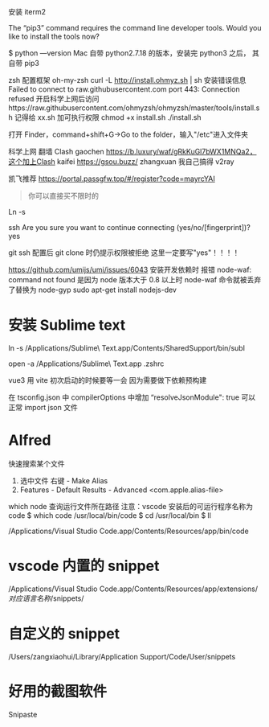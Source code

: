 安装 iterm2

The “pip3” command requires the command line developer tools. Would you like to install the tools now?

$ python —version
Mac 自带 python2.7.18 的版本，安装完 python3 之后， 其自带 pip3

zsh 配置框架 oh-my-zsh
curl -L http://install.ohmyz.sh | sh
安装错误信息
Failed to connect to raw.githubusercontent.com port 443: Connection refused
开启科学上网后访问https://raw.githubusercontent.com/ohmyzsh/ohmyzsh/master/tools/install.sh
记得给 xx.sh 加可执行权限
chmod +x install.sh
./install.sh

打开 Finder，command+shift+G->Go to the folder，输入"/etc"进入文件夹

科学上网 翻墙
Clash
gaochen https://b.luxury/waf/gRkKuGl7bWX1MNQa2，这个加上Clash
kaifei https://gsou.buzz/
zhangxuan 我自己搞得 v2ray

凯飞推荐 https://portal.passgfw.top/#/register?code=mayrcYAI

> 你可以直接买不限时的

Ln -s

ssh
Are you sure you want to continue connecting (yes/no/[fingerprint])? yes

git ssh 配置后 git clone 时仍提示权限被拒绝
这里一定要写"yes"！！！！

https://github.com/umijs/umi/issues/6043
安装开发依赖时 报错 node-waf: command not found
是因为 node 版本大于 0.8 以上时 node-waf 命令就被丢弃了替换为 node-gyp
sudo apt-get install nodejs-dev

<!-- npm ERR! code 127
npm ERR! path /Users/zangxiaohui/wwork/mugicha-webapp/node_modules/zlib
npm ERR! command failed
npm ERR! command sh -c node-waf clean || true; node-waf configure build
npm ERR! sh: node-waf: command not found
npm ERR! sh: node-waf: command not found

npm ERR! A complete log of this run can be found in:
npm ERR!     /Users/zangxiaohui/.npm/_logs/2022-06-02T03_17_20_543Z-debug-0.log
➜  mugicha-webapp git:(develop3) which node-waf
node-waf not found -->

# 安装 Sublime text

ln -s /Applications/Sublime\ Text.app/Contents/SharedSupport/bin/subl

open -a /Applications/Sublime\ Text.app .zshrc

vue3 用 vite 初次启动的时候要等一会 因为需要做下依赖预构建

在 tsconfig.json 中 compilerOptions 中增加 “resolveJsonModule": true 可以正常 import json 文件

# Alfred

快速搜索某个文件

1. 选中文件 右键 - Make Alias
2. Features - Default Results - Advanced <com.apple.alias-file> <alias>

which node 查询运行文件所在路径
注意：vscode 安装后的可运行程序名称为 code
$ which code
/usr/local/bin/code
$ cd /usr/local/bin
$ ll

/Applications/Visual Studio Code.app/Contents/Resources/app/bin/code

# vscode 内置的 snippet

/Applications/Visual Studio Code.app/Contents/Resources/app/extensions/${对应语言名称}$/snippets/

# 自定义的 snippet

/Users/zangxiaohui/Library/Application Support/Code/User/snippets

# 好用的截图软件

Snipaste
